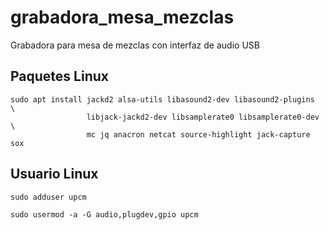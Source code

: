 # grabadora_mesa_mezclas
Grabadora para mesa de mezclas con interfaz de audio USB


## Paquetes Linux

```
sudo apt install jackd2 alsa-utils libasound2-dev libasound2-plugins  \
                 libjack-jackd2-dev libsamplerate0 libsamplerate0-dev  \
                 mc jq anacron netcat source-highlight jack-capture sox

```

## Usuario Linux

    sudo adduser upcm

    sudo usermod -a -G audio,plugdev,gpio upcm

